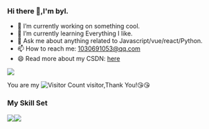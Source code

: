 ### Hi there 👋,I'm byl.

- 🔭 I’m currently working on something cool.
- 🌱 I’m currently learning Everything I like.
- 💬 Ask me about anything related to Javascript/vue/react/Python.
- 📫 How to reach me: 1030691053@qq.com
- 😄 Read more about my CSDN: [here](https://blog.csdn.net/qq_44231797?spm=1000.2115.3001.5343)

![](https://github-readme-stats.vercel.app/api?username=bylvis&show_icons=true&theme=transparent)

You are my ![Visitor Count](https://profile-counter.glitch.me/bylvis/count.svg) visitor,Thank You!:kissing_heart::kissing_heart:

### My Skill Set

![](https://img.shields.io/badge/Java-ED8B00?style=for-the-badge&logo=openjdk&logoColor=white)![](https://img.shields.io/badge/Python-3776AB?style=for-the-badge&logo=python&logoColor=white)

